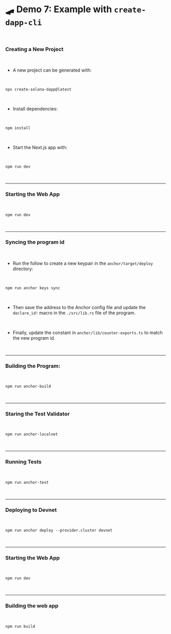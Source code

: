 # 🛹 Demo 7: Example with `create-dapp-cli`

<br>

### Creating a New Project

<br>

* A new project can be generated with:

<br>


```
npx create-solana-dapp@latest
```

<br>

* Install dependencies:

<br>

```shell
npm install
```

<br>

* Start the Next.js app with:

<br>

```
npm run dev
```


<br>


---

### Starting the Web App

<br>

```
npm run dev
```

<br>

---

### Syncing the program id

<br>

* Run the follow to create a new keypair in the `anchor/target/deploy` directory:

<br>

```shell
npm run anchor keys sync
```

<br> 

* Then save the address to the Anchor config file and update the `declare_id!` macro in the `./src/lib.rs` file of the program.

<br>

* Finally, update the constant in `anchor/lib/counter-exports.ts` to match the new program id.

<br>

---

### Building the Program:

<br>

```shell
npm run anchor-build
```

<br>

---

### Staring the Test Validator 

<br>

```shell
npm run anchor-localnet
```

<br>

---

### Running Tests

<br>

```shell
npm run anchor-test
```

<br>

---

### Deploying to Devnet

<br>

```shell
npm run anchor deploy --provider.cluster devnet
```

<br>

---

### Starting the Web App

<br>

```shell
npm run dev
```


<br>

---


### Building the web app

<br>

```shell
npm run build
```
